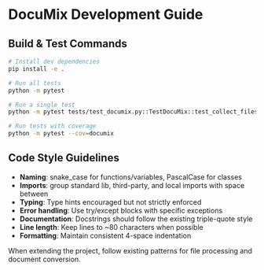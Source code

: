 # DocuMix Development Guide

## Build & Test Commands
```bash
# Install dev dependencies
pip install -e .

# Run all tests
python -m pytest

# Run a single test
python -m pytest tests/test_documix.py::TestDocuMix::test_collect_files -v

# Run tests with coverage
python -m pytest --cov=documix
```

## Code Style Guidelines
- **Naming**: snake_case for functions/variables, PascalCase for classes
- **Imports**: group standard lib, third-party, and local imports with space between
- **Typing**: Type hints encouraged but not strictly enforced
- **Error handling**: Use try/except blocks with specific exceptions
- **Documentation**: Docstrings should follow the existing triple-quote style
- **Line length**: Keep lines to ~80 characters when possible
- **Formatting**: Maintain consistent 4-space indentation

When extending the project, follow existing patterns for file processing and document conversion.